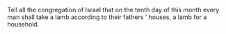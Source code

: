 Tell all the congregation of Israel that on the tenth day of this month every man shall take a lamb according to their fathers ’ houses, a lamb for a household.

